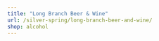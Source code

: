 ```yaml
---
title: "Long Branch Beer & Wine"
url: /silver-spring/long-branch-beer-and-wine/
shop: alcohol
---
```


